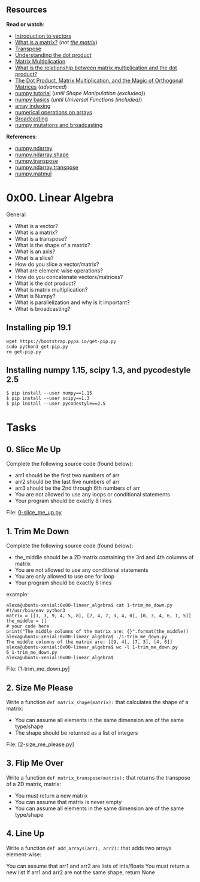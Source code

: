 <h2>Resources</h2>
<p><strong>Read or watch</strong>:</p>
<ul>
<li><a href="/rltoken/C05mTOfKzZgz_AVSosNKIw" title="Introduction to vectors" target="_blank">Introduction to vectors</a> </li>
<li><a href="/rltoken/vLe4BBPfmLXy2s_Idqo87w" title="What is a matrix?" target="_blank">What is a matrix?</a> (<em>not <a href="/rltoken/Zad2ReJ9SU4IuQ3ZX986qw" title="the matrix" target="_blank">the matrix</a></em>)</li>
<li><a href="/rltoken/xHWwQjqH9tgEcskvFQaV7A" title="Transpose" target="_blank">Transpose</a> </li>
<li><a href="/rltoken/2tYcOFY35stXjd0nhTpgFA" title="Understanding the dot product" target="_blank">Understanding the dot product</a> </li>
<li><a href="/rltoken/pV4znghCxaXAAny4Ou-cNw" title="Matrix Multiplication" target="_blank">Matrix Multiplication</a> </li>
<li><a href="/rltoken/ih50DhE4FvilyItYPo1x5A" title="What is the relationship between matrix multiplication and the dot product?" target="_blank">What is the relationship between matrix multiplication and the dot product?</a> </li>
<li><a href="/rltoken/DnAvjbmojZutluWV9OJVOg" title="The Dot Product, Matrix Multiplication, and the Magic of Orthogonal Matrices" target="_blank">The Dot Product, Matrix Multiplication, and the Magic of Orthogonal Matrices</a> (<em>advanced</em>)</li>
<li><a href="/rltoken/MBHHb0eiN0OummbEdI9g_Q" title="numpy tutorial" target="_blank">numpy tutorial</a> (<em>until Shape Manipulation (excluded)</em>)</li>
<li><a href="/rltoken/L8RdIDGi3GGO-_erGcMORg" title="numpy basics" target="_blank">numpy basics</a> (<em>until Universal Functions (included)</em>)</li>
<li><a href="/rltoken/1LPk4EosRetS_C7eX-mQNA" title="array indexing" target="_blank">array indexing</a> </li>
<li><a href="/rltoken/slRzAgt6aom5-Nj5XSdUcQ" title="numerical operations on arrays" target="_blank">numerical operations on arrays</a> </li>
<li><a href="/rltoken/xgq6QIOHufhg8lHCZn0jwA" title="Broadcasting" target="_blank">Broadcasting</a> </li>
<li><a href="/rltoken/Q5FEVV4BArJtnJnbReng7Q" title="numpy mutations and broadcasting" target="_blank">numpy mutations and broadcasting</a> </li>
</ul>
<p><strong>References</strong>:</p>
<ul>
<li><a href="/rltoken/Ah-QtZhAhFSYnloj837a8Q" title="numpy.ndarray" target="_blank">numpy.ndarray</a> </li>
<li><a href="/rltoken/mvx-STJbJ4Nn1N_BFfpnaQ" title="numpy.ndarray.shape" target="_blank">numpy.ndarray.shape</a> </li>
<li><a href="/rltoken/I1V8iDWar7Hnoh_VwQzZ_Q" title="numpy.transpose" target="_blank">numpy.transpose</a> </li>
<li><a href="/rltoken/iv73fN04gTbpeV_XcIIaPQ" title="numpy.ndarray.transpose" target="_blank">numpy.ndarray.transpose</a> </li>
<li><a href="/rltoken/MbHJEqjwavimnL8HRtaYCA" title="numpy.matmul" target="_blank">numpy.matmul</a> </li>
</ul>

# 0x00. Linear Algebra
General
* What is a vector?
* What is a matrix?
* What is a transpose?
* What is the shape of a matrix?
* What is an axis?
* What is a slice?
* How do you slice a vector/matrix?
* What are element-wise operations?
* How do you concatenate vectors/matrices?
* What is the dot product?
* What is matrix multiplication?
* What is Numpy?
* What is parallelization and why is it important?
* What is broadcasting?

## Installing pip 19.1

    wget https://bootstrap.pypa.io/get-pip.py
    sudo python3 get-pip.py
    rm get-pip.py

## Installing numpy 1.15, scipy 1.3, and pycodestyle 2.5

    $ pip install --user numpy==1.15
    $ pip install --user scipy==1.3
    $ pip install --user pycodestyle==2.5

# Tasks

## 0. Slice Me Up
Complete the following source code (found below):

* arr1 should be the first two numbers of arr
* arr2 should be the last five numbers of arr
* arr3 should be the 2nd through 6th numbers of arr
* You are not allowed to use any loops or conditional statements
* Your program should be exactly 8 lines

File: [0-slice_me_up.py](https://github.com/paurbano/holbertonschool-machine_learning/blob/master/math/0x00-linear_algebra/0-slice_me_up.py)

## 1. Trim Me Down
Complete the following source code (found below):

* the_middle should be a 2D matrix containing the 3rd and 4th columns of matrix
* You are not allowed to use any conditional statements
* You are only allowed to use one for loop
* Your program should be exactly 6 lines

example:

    alexa@ubuntu-xenial:0x00-linear_algebra$ cat 1-trim_me_down.py 
    #!/usr/bin/env python3
    matrix = [[1, 3, 9, 4, 5, 8], [2, 4, 7, 3, 4, 0], [0, 3, 4, 6, 1, 5]]
    the_middle = []
    # your code here
    print("The middle columns of the matrix are: {}".format(the_middle))
    alexa@ubuntu-xenial:0x00-linear_algebra$ ./1-trim_me_down.py 
    The middle columns of the matrix are: [[9, 4], [7, 3], [4, 6]]
    alexa@ubuntu-xenial:0x00-linear_algebra$ wc -l 1-trim_me_down.py 
    6 1-trim_me_down.py
    alexa@ubuntu-xenial:0x00-linear_algebra$

File: [1-trim_me_down.py]

## 2. Size Me Please
Write a function `def matrix_shape(matrix):` that calculates the shape of a matrix:

* You can assume all elements in the same dimension are of the same type/shape
* The shape should be returned as a list of integers

File: [2-size_me_please.py]

## 3. Flip Me Over
Write a function `def matrix_transpose(matrix):` that returns the transpose of a 2D matrix, matrix:

* You must return a new matrix
* You can assume that matrix is never empty
* You can assume all elements in the same dimension are of the same type/shape

## 4. Line Up
Write a function `def add_arrays(arr1, arr2):` that adds two arrays element-wise:

You can assume that arr1 and arr2 are lists of ints/floats
You must return a new list
If arr1 and arr2 are not the same shape, return None
